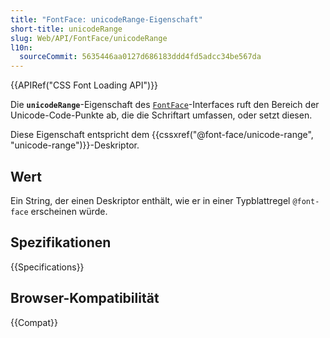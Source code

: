 ```yaml
---
title: "FontFace: unicodeRange-Eigenschaft"
short-title: unicodeRange
slug: Web/API/FontFace/unicodeRange
l10n:
  sourceCommit: 5635446aa0127d686183ddd4fd5adcc34be567da
---
```


{{APIRef("CSS Font Loading API")}}

Die **`unicodeRange`**-Eigenschaft des [`FontFace`](/de/docs/Web/API/FontFace)-Interfaces ruft den Bereich der Unicode-Code-Punkte ab, die die Schriftart umfassen, oder setzt diesen.

Diese Eigenschaft entspricht dem {{cssxref("@font-face/unicode-range", "unicode-range")}}-Deskriptor.

## Wert

Ein String, der einen Deskriptor enthält, wie er in einer Typblattregel `@font-face` erscheinen würde.

## Spezifikationen

{{Specifications}}

## Browser-Kompatibilität

{{Compat}}
